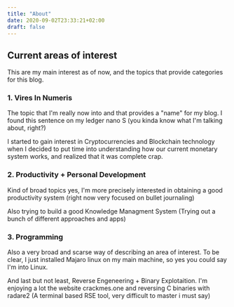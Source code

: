 ```yaml
---
title: "About"
date: 2020-09-02T23:33:21+02:00
draft: false
---
```


## Current areas of interest
This are my main interest as of now, and the topics that provide categories for this blog.

### 1. Vires In Numeris
The topic that I'm really now into and that provides a "name" for my blog. 
I found this sentence on my ledger nano S (you kinda know what I'm talking about, right?)

I started to gain interest in Cryptocurrencies and Blockchain technology when
I decided to put time into understanding how our current
monetary system works, and realized that it was complete crap.

### 2. Productivity + Personal Development 
Kind of broad topics yes, I'm more precisely interested in obtaining a good productivity system (right now very focused
on bullet journaling)

Also trying to build a good Knowledge Managment System (Trying out a bunch of different approaches and apps)

### 3. Programming
Also a very broad and scarse way of describing an area of interest. To be clear, I just installed Majaro linux
on my main machine, so yes you could say I'm into Linux. 

And last but not least, Reverse Engeneering + Binary Explotaition.
I'm enjoying a lot the website crackmes.one and reversing C binaries with radare2 (A terminal
based RSE tool, very difficult to master i must say)
